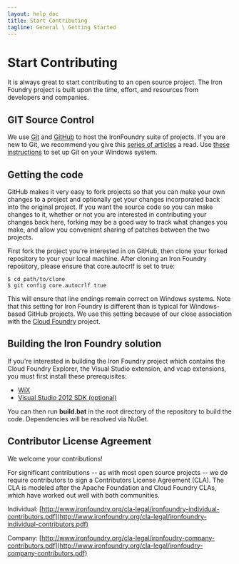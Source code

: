 ```yaml
---
layout: help_doc
title: Start Contributing
tagline: General \ Getting Started
---
```


# Start Contributing

It is always great to start contributing to an open source project. The Iron Foundry project is built upon the time, effort, and resources from developers and companies. 

## GIT Source Control
We use [Git](http://git-scm.com) and [GitHub](http://github.com/ironfoundry) to host the IronFoundry suite of projects. If you are new to Git, we recommend you give this [series of articles](http://www.lostechies.com/blogs/jason_meridth/archive/2009/06/01/git-for-windows-developers-git-series-part-1.aspx) a read.  Use [these instructions](http://help.github.com/win-set-up-git/) to set up Git on your Windows system.

## Getting the code
GitHub makes it very easy to fork projects so that you can make your own changes to a project and optionally get your changes incorporated back into the original project. If you want the source code so you can make changes to it, whether or not you are interested in contributing your changes back here, forking may be a good way to track what changes you make, and allow you convenient sharing of patches between the two projects.

First fork the project you're interested in on GitHub, then clone your forked repository to your your local machine.  After cloning an Iron Foundry repository, please ensure that core.autocrlf is set to true:

```
$ cd path/to/clone
$ git config core.autocrlf true
```

This will ensure that line endings remain correct on Windows systems.  Note that this setting for Iron Foundry is different than is typical for Windows-based GitHub projects.  We use this setting because of our close association with the [Cloud Foundry](https://github.com/CloudFoundry) project.

## Building the Iron Foundry solution
If you're interested in building the Iron Foundry project which contains the Cloud Foundry Explorer, the Visual Studio extension, and vcap extensions, you must first install these prerequisites:

* [WiX](http://wixtoolset.org/)
* [Visual Studio 2012 SDK (optional)](http://www.microsoft.com/en-us/download/details.aspx?id=30668)

You can then run **build.bat** in the root directory of the repository to build the code.  Dependencies will be resolved via NuGet.

## Contributor License Agreement
We welcome your contributions!

For significant contributions --  as with most open source projects -- we do require contributors to sign a Contributors License Agreement (CLA). The CLA is modeled after the Apache Foundation and Cloud Foundry CLAs, which have worked out well with both communities. 

Individual: [http://www.ironfoundry.org/cla-legal/ironfoundry-individual-contributors.pdf](http://www.ironfoundry.org/cla-legal/ironfoundry-individual-contributors.pdf)

Company: [http://www.ironfoundry.org/cla-legal/ironfoudry-company-contributors.pdf](http://www.ironfoundry.org/cla-legal/ironfoudry-company-contributors.pdf)
